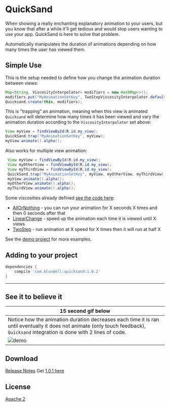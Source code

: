 QuickSand
=========

When showing a really enchanting explanatory animation to your users, but you know that after a while it'll get tedious and would stop users wanting to use your app. QuickSand is here to solve that problem.

Automatically manipulates the duration of animations depending on how many times the user has viewed them.

Simple Use
----------

This is the setup needed to define how you change the animation duration between views:

```java
Map<String, ViscosityInterpolator> modifiers = new HashMap<>();
modifiers.put("MyAnimationSetKey", TwoStepViscosityInterpolator.defaultInstance());
Quicksand.create(this, modifiers);
```

This is "trapping" an animation, meaning when this view is animated `Quicksand` will determine how many times it has been viewed and vary the animation duration according to the `ViscosityInterpolator` set above:

```java 
View myView = findViewById(R.id.my_view);
QuickSand.trap("MyAnimationSetKey", myView);
myView.animate().alpha();
```

Also works for multiple view animation:

```java
 View myView = findViewById(R.id.my_view);
 View myOtherView = findViewById(R.id.my_view);
 View myThirdView = findViewById(R.id.my_view);
 QuickSand.trap("MyAnimationSetKey", myView, myOtherView, myThirdView);
 myView.animate().alpha();
 myOtherView.animate().alpha();
 myThirdView.animate().alpha();
```

Some viscosities already defined [see the code here](https://github.com/blundell/QuickSand/tree/master/core/src/main/java/com/blundell/quicksand/viscosity):

- [AllOrNothing](https://github.com/blundell/QuickSand/blob/master/core/src/main/java/com/blundell/quicksand/viscosity/AllOrNothingViscosityInterpolator.java) - you can run your animation for X seconds X times and then 0 seconds after that
- [LinearChange](https://github.com/blundell/QuickSand/blob/master/core/src/main/java/com/blundell/quicksand/viscosity/LinearChangeViscosityInterpolator.java) - speed up the animation each time it is viewed until X views
- [TwoStep](https://github.com/blundell/QuickSand/blob/master/core/src/main/java/com/blundell/quicksand/viscosity/TwoStepViscosityInterpolator.java) - run animation at X speed for X times then it will run at half X

See the [demo project](https://github.com/blundell/QuickSand/tree/master/demo) for more examples.

Adding to your project
--------

```groovy
dependencies {
    compile 'com.blundell:quicksand:1.0.2'
}
```


--------

See it to believe it
--------

|15 second gif below|  
|---|
Notice how the animation duration decreases each time it is ran until eventually it does not animate (only touch feedback), `Quicksand` integration is done with 2 lines of code.|
|![demo](demo/demo_z1c.gif)|

Download
--------

[Release Notes](https://github.com/blundell/QuickSand/blob/master/releases/RELEASE-NOTES.MD)
Get [1.0.1 here](https://github.com/blundell/QuickSand/raw/master/releases/quicksand-1.0.1.aar)

License
-------

[Apache 2](LICENSE.txt)

